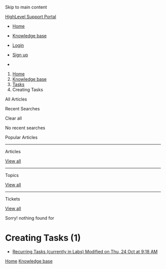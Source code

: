 Skip to main content

[ HighLevel Support Portal ](https://help.gohighlevel.com)

  * [ Home ](/support/home)
  * [ Knowledge base ](/support/solutions)

  * [Login](/support/login)
  * [Sign up](/support/signup)
  * 

  1. [Home](/support/home)
  2. [Knowledge base](/support/solutions)
  3. [Tasks](/support/solutions/155000000176)
  4. Creating Tasks

All  Articles 

Recent Searches

Clear all

No recent searches

Popular Articles

* * *

Articles

[View all](/support/search/solutions)

* * *

Topics

[View all](/support/search/topics)

* * *

Tickets

[View all](/support/search/tickets)

Sorry! nothing found for   

# Creating Tasks (1)

  * [ Recurring Tasks (currently in Labs) Modified on Thu, 24 Oct at 9:18 AM  ](/support/solutions/articles/155000003909-recurring-tasks-currently-in-labs-)

[Home](/support/home) [Knowledge base](/support/solutions)
